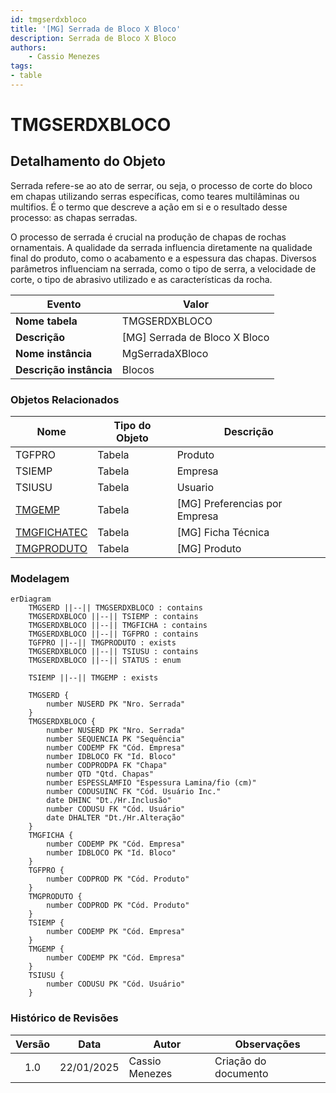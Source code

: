 ```yaml
---
id: tmgserdxbloco
title: '[MG] Serrada de Bloco X Bloco'
description: Serrada de Bloco X Bloco
authors:
    - Cassio Menezes
tags: 
- table
---
```

# TMGSERDXBLOCO

## Detalhamento do Objeto

Serrada refere-se ao ato de serrar, ou seja, o processo de corte do bloco em chapas utilizando serras específicas, como teares multilâminas ou multifios. É o termo que descreve a ação em si e o resultado desse processo: as chapas serradas.

O processo de serrada é crucial na produção de chapas de rochas ornamentais. A qualidade da serrada influencia diretamente na qualidade final do produto, como o acabamento e a espessura das chapas. Diversos parâmetros influenciam na serrada, como o tipo de serra, a velocidade de corte, o tipo de abrasivo utilizado e as características da rocha.

| Evento | Valor |
|--|--|
| **Nome tabela** | TMGSERDXBLOCO |
| **Descrição** | [MG] Serrada de Bloco X Bloco |
| **Nome instância** | MgSerradaXBloco |
| **Descrição instância** | Blocos |

### Objetos Relacionados

| Nome | Tipo do Objeto | Descrição |
|--|--|--|
| TGFPRO | Tabela | Produto |
| TSIEMP | Tabela | Empresa |
| TSIUSU | Tabela | Usuario |
| [TMGEMP](TMGEMP.md) | Tabela | [MG] Preferencias por Empresa |
| [TMGFICHATEC](TMGFICHATEC.md) | Tabela | [MG] Ficha Técnica |
| [TMGPRODUTO](TMGPRODUTO.md) | Tabela | [MG] Produto |

### Modelagem

```mermaid
erDiagram
    TMGSERD ||--|| TMGSERDXBLOCO : contains
    TMGSERDXBLOCO ||--|| TSIEMP : contains
    TMGSERDXBLOCO ||--|| TMGFICHA : contains
    TMGSERDXBLOCO ||--|| TGFPRO : contains
    TGFPRO ||--|| TMGPRODUTO : exists
    TMGSERDXBLOCO ||--|| TSIUSU : contains
    TMGSERDXBLOCO ||--|| STATUS : enum
    
    TSIEMP ||--|| TMGEMP : exists

    TMGSERD {
        number NUSERD PK "Nro. Serrada"
    }
    TMGSERDXBLOCO {
        number NUSERD PK "Nro. Serrada"
        number SEQUENCIA PK "Sequência"
        number CODEMP FK "Cód. Empresa"
        number IDBLOCO FK "Id. Bloco"
        number CODPRODPA FK "Chapa"
        number QTD "Qtd. Chapas"
        number ESPESSLAMFIO "Espessura Lamina/fio (cm)"
        number CODUSUINC FK "Cód. Usuário Inc."
        date DHINC "Dt./Hr.Inclusão"
        number CODUSU FK "Cód. Usuário"
        date DHALTER "Dt./Hr.Alteração"
    }
    TMGFICHA {
        number CODEMP PK "Cód. Empresa"
        number IDBLOCO PK "Id. Bloco"
    }
    TGFPRO {
        number CODPROD PK "Cód. Produto"
    }
    TMGPRODUTO {
        number CODPROD PK "Cód. Produto"
    }
    TSIEMP {
        number CODEMP PK "Cód. Empresa"
    }
    TMGEMP {
        number CODEMP PK "Cód. Empresa"
    }
    TSIUSU {
        number CODUSU PK "Cód. Usuário"
    }
```

### Histórico de Revisões

| Versão | Data | Autor | Observações |
|:--:|:--:|--|--|
| 1.0 | 22/01/2025 | Cassio Menezes | Criação do documento |

